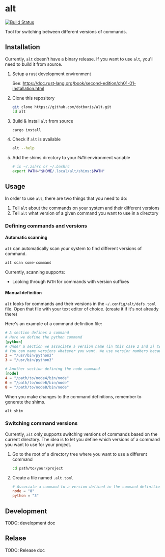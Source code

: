 # alt

[![Build Status](https://travis-ci.org/dotboris/alt.svg?branch=master)](https://travis-ci.org/dotboris/alt)

Tool for switching between different versions of commands.

## Installation

Currently, `alt` doesn't have a binary release. If you want to use `alt`, you'll
need to build it from source.

1.  Setup a rust development environment

    See: https://doc.rust-lang.org/book/second-edition/ch01-01-installation.html

1.  Clone this repository

    ```sh
    git clone https://github.com/dotboris/alt.git
    cd alt
    ```

1.  Build & Install `alt` from source

    ```sh
    cargo install
    ```

1.  Check if `alt` is available

    ```sh
    alt --help
    ```

1.  Add the shims directory to your `PATH` environment variable

    ```sh
    # in ~/.zshrc or ~/.bashrc
    export PATH="$HOME/.local/alt/shims:$PATH"
    ```

## Usage

In order to use `alt`, there are two things that you need to do:

1.  Tell `alt` about the commands on your system and their different versions
1.  Tell `alt` what version of a given command you want to use in a directory

### Defining commands and versions

#### Automatic scanning

`alt` can automatically scan your system to find different versions of command.

```sh
alt scan some-command
```

Currently, scanning supports:

- Looking through `PATH` for commands with version suffixes

#### Manual definition

`alt` looks for commands and their versions in the `~/.config/alt/defs.toml`
file. Open that file with your text editor of choice.
(create it if it's not already there)

Here's an example of a command definition file:

```toml
# A section defines a command
# Here we define the python command
[python]
# Under a section we associate a version name (in this case 2 and 3) to executable.
# You can name versions whatever you want. We use version numbers because it's simple
2 = "/usr/bin/python2"
3 = "/usr/bin/python3"

# Another section defining the node command
[node]
4 = "/path/to/node4/bin/node"
6 = "/path/to/node6/bin/node"
8 = "/path/to/node8/bin/node"
```

When you make changes to the command definitions, remember to generate the shims.

```sh
alt shim
```

### Switching command versions

Currently, `alt` only supports switching versions of commands based on the
current directory. The idea is to let you define which versions of a command you
want to use for your project.

1.  Go to the root of a directory tree where you want to use a different command

    ```sh
    cd path/to/your/project
    ```

1.  Create a file named `.alt.toml`

    ```toml
    # Associate a command to a version defined in the command definition file
    node = "8"
    python = "3"
    ```

## Development

TODO: development doc

## Relase

TODO: Release doc
